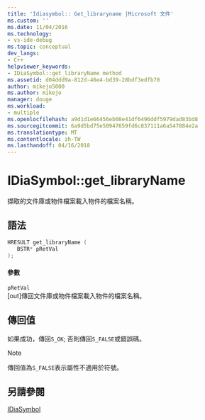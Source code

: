 ```yaml
---
title: 'Idiasymbol:: Get_libraryname |Microsoft 文件'
ms.custom: ''
ms.date: 11/04/2016
ms.technology:
- vs-ide-debug
ms.topic: conceptual
dev_langs:
- C++
helpviewer_keywords:
- IDiaSymbol::get_libraryName method
ms.assetid: d04ddd9a-812d-46e4-bd39-28bdf3edfb70
author: mikejo5000
ms.author: mikejo
manager: douge
ms.workload:
- multiple
ms.openlocfilehash: a9d1d1e66456eb08e41df6496ddf5979dad83bd8
ms.sourcegitcommit: 6a9d5bd75e50947659fd6c837111a6a547884e2a
ms.translationtype: MT
ms.contentlocale: zh-TW
ms.lasthandoff: 04/16/2018
---
```

# <a name="idiasymbolgetlibraryname"></a>IDiaSymbol::get_libraryName
擷取的文件庫或物件檔案載入物件的檔案名稱。  
  
## <a name="syntax"></a>語法  
  
```C++  
HRESULT get_libraryName (   
   BSTR* pRetVal  
);  
```  
  
#### <a name="parameters"></a>參數  
 `pRetVal`  
 [out]傳回文件庫或物件檔案載入物件的檔案名稱。  
  
## <a name="return-value"></a>傳回值  
 如果成功，傳回`S_OK`; 否則傳回`S_FALSE`或錯誤碼。  
  
> [!NOTE]
>  傳回值為`S_FALSE`表示屬性不適用於符號。  
  
## <a name="see-also"></a>另請參閱  
 [IDiaSymbol](../../debugger/debug-interface-access/idiasymbol.md)